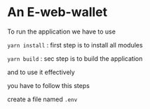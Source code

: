 # An E-web-wallet

To run the application we have to use 

``yarn install`` : first step is to install all modules

``yarn build`` : sec step is to build the application

and to use it effectively  <br />

you have to follow this steps

create a file named ``.env``


